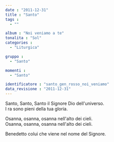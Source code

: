 ```yaml
---
date : "2011-12-31"
title : "Santo"
tags : 
  - ""

album : "Noi veniamo a te"
tonalita : "Sol"
categories : 
  - "Liturgica"

gruppo : 
  - "Santo"

momenti : 
  - "Santo"

identificatore : "santo_gen_rosso_noi_veniamo"
data_revisione : "2011-12-31"
---
```

  
  
  
  
  
  
  
  
  
  
  
Santo, Santo, Santo il Signore Dio dell'universo.  
I ra sono pieni della tua gloria.  
  
  
Osanna, osanna, osanna nell'alto dei cieli.  
Osanna, osanna, osanna nell'alto dei cieli.  
  
  
Benedetto colui che viene nel nome del Signore.  
  
  
  
  
